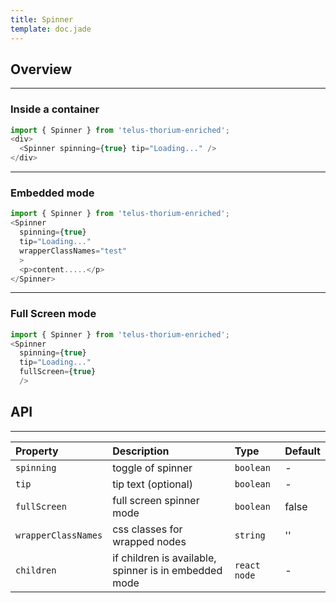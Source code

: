 ```yaml
---
title: Spinner
template: doc.jade
---
```


## Overview

---

### Inside a container

<div class="tds-grid-row">
  <div id="spinnerExample">
  </div>
</div>
<script type="text/babel">
  ReactDOM.render(
    <Tds.SpinnerExample />,
    document.getElementById('spinnerExample')
  );
</script>

```js
import { Spinner } from 'telus-thorium-enriched';
<div>
  <Spinner spinning={true} tip="Loading..." />
</div>
```


---

### Embedded mode

<div class="tds-grid-row">
  <div id="spinnerEmbedExample">
  </div>
</div>
<script type="text/babel">
  ReactDOM.render(
    <Tds.SpinnerEmbedExample />,
    document.getElementById('spinnerEmbedExample')
  );
</script>

```js
import { Spinner } from 'telus-thorium-enriched';
<Spinner
  spinning={true}
  tip="Loading..."
  wrapperClassNames="test"
  >
  <p>content.....</p>
</Spinner>
```

---

### Full Screen mode


<div class="tds-grid-row">
  <div id="spinnerFullScreenExample">
  </div>
</div>
<script type="text/babel">
  ReactDOM.render(
    <Tds.SpinnerFullScreenExample />,
    document.getElementById('spinnerFullScreenExample')
  );
</script>

```js
import { Spinner } from 'telus-thorium-enriched';
<Spinner
  spinning={true}
  tip="Loading..."
  fullScreen={true}
  />
```


## API


---
| Property |   Description   | Type | Default |
|:---------|:----------------|:-----|:--------|
| `spinning` | toggle of spinner | `boolean` |  - |
| `tip` | tip text (optional) | `boolean` |  - |
| `fullScreen` | full screen spinner mode | `boolean` |  false |
| `wrapperClassNames` | css classes for wrapped nodes | `string` |  '' |
| `children` | if children is available, spinner is in embedded mode | `react node` |  - |
